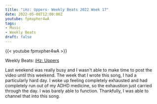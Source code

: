 ```yaml
---
title: "iHz: Uppers- Weekly Beats 2022 Week 17"
date: 2022-05-08T12:00:00Z
youtube: fpmxpher4wA
tags:
- Music
- Weekly Beats
draft: false
---
```


{{< youtube fpmxpher4wA >}}

Weekly Beats: [iHz: Uppers](https://weeklybeats.com/ihz/music/uppers)

Last weekend was really busy and I wasn't able to make time to post the video until this weekend. The week that I wrote this song, I had a particularly hard day. I woke up feeling completely exhausted and had completely run out of my ADHD medicine, so the exhaustion just carried through the day. I was barely able to function. Thankfully, I was able to channel that into this song.
